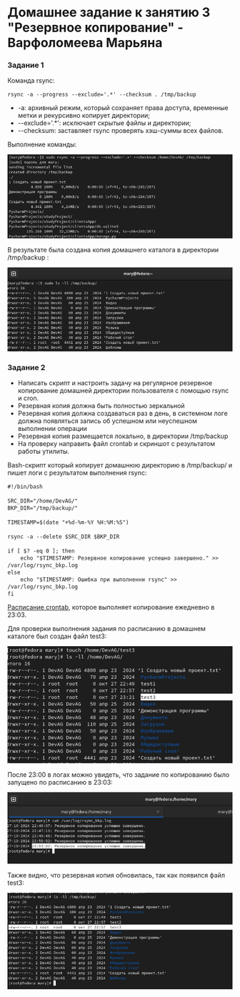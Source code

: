 # Домашнее задание к занятию 3 "Резервное копирование" - Варфоломеева Марьяна

### Задание 1

Команда rsync:

```
rsync -a --progress --exclude='.*' --checksum . /tmp/backup
```
 - -a: архивный режим, который сохраняет права доступа, временные метки и рекурсивно копирует директории;
 - --exclude='.*': исключает скрытые файлы и директории;
 - --checksum: заставляет rsync проверять хэш-суммы всех файлов.

Выполнение команды:

![](./img/1.png)

В результате была создана копия домашнего каталога в директории /tmp/backup :

![](./img/2.png)


### Задание 2


- Написать скрипт и настроить задачу на регулярное резервное копирование домашней директории пользователя 
с помощью rsync и cron.
- Резервная копия должна быть полностью зеркальной
- Резервная копия должна создаваться раз в день, в системном логе должна появляться запись об успешном или неуспешном выполнении операции
- Резервная копия размещается локально, в директории /tmp/backup
- На проверку направить файл crontab и скриншот с результатом работы утилиты.

Bash-скрипт который копирует домашнюю директорию в /tmp/backup/ и пишет логи с результатом выполнения rsync:

```
#!/bin/bash

SRC_DIR="/home/DevAG/"
BKP_DIR="/tmp/backup/"

TIMESTAMP=$(date "+%d-%m-%Y %H:%M:%S")

rsync -a --delete $SRC_DIR $BKP_DIR

if [ $? -eq 0 ]; then
	echo "$TIMESTAMP: Резервное копирование успешно завершено." >> /var/log/rsync_bkp.log
else
	echo "$TIMESTAMP: Ошибка при выполненни rsync" >> /var/log/rsync_bkp.log
fi
```

[Расписание crontab](./files/cron), которое выполняет копирование ежедневно в 23:03.

Для проверки выполнения задания по расписанию в домашнем каталоге был создан файл test3:

![](./img/3.png)

После 23:00 в логах можно увидеть, что задание по копированию было запущено по расписанию в 23:03:

![](./img/4.png)

Также видно, что резервная копия обновилась, так как появился файл test3:

![](./img/5.png)

